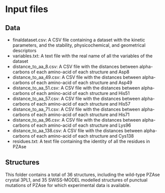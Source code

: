 # Input files

## Data

- finaldataset.csv: A CSV file containing a dataset with the kinetic parameters, and the stability, physicochemical, and geometrical descriptors
- variables.txt: A text file with the real name of all the variables of the dataset
- distance_to_aa_8.csv: A CSV file with the distances between alpha-carbons of each amino-acid of each structure and Asp8
- distance_to_aa_49.csv: A CSV file with the distances between alpha-carbons of each amino-acid of each structure and Asp49
- distance_to_aa_51.csv: A CSV file with the distances between alpha-carbons of each amino-acid of each structure and His51
- distance_to_aa_57.csv: A CSV file with the distances between alpha-carbons of each amino-acid of each structure and His57
- distance_to_aa_71.csv: A CSV file with the distances between alpha-carbons of each amino-acid of each structure and His71
- distance_to_aa_96.csv: A CSV file with the distances between alpha-carbons of each amino-acid of each structure and Lys96
- distance_to_aa_138.csv: A CSV file with the distances between alpha-carbons of each amino-acid of each structure and Cys138
- residues.txt: A text file containing the identity of all the residues in PZAse

## Structures

This folder contains a total of 36 structures, including the wild-type PZAse crystal 3PL1, and 35 SWISS-MODEL modelled structures of punctual mutations of PZAse for which experimental data is available.
